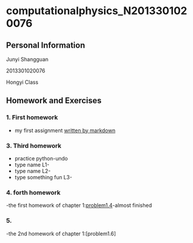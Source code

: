 # computationalphysics_N2013301020076
## Personal Information

Junyi Shangguan

2013301020076

Hongyi Class

## Homework and Exercises
### 1. First homework
- my first assignment [written by markdown](https://github.com/JunyiShangguan/computationalphysics_N2013301020076/blob/master/homework1.md)

### 3. Third homework
- practice python-undo
- type name L1-
- type name L2-
- type something fun L3-

### 4. forth homework
-the first homework of chapter 1:[problem1.4](https://github.com/JunyiShangguan/computationalphysics_N2013301020076/tree/master/chapter1_1.4)-almost finished

### 5. 
-the 2nd homework of chapter 1:[problem1.6]

